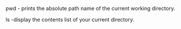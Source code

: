 pwd - prints the absolute path name of the current working directory.

ls -display the contents list of your current directory.


